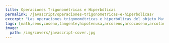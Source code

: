 ```yaml
---
title: Operaciones Trigonométricas e Hiperbólicas
permalink: /javascript/operaciones-trigonometricas-e-hiperbolicas/
excerpt: "Las operaciones trigonométricas e hiperbólicas del objeto Math nos permite desde calcular hipotenusas, senos, cosenos, tangentes, arcosenos, arcocosenos y arcotangentes."
tags: [math,seno,coseno,tangente,hipotenusa,arcoseno,arcocoseno,arcotangente]
image:
  path: /img/covers/javascript-cover.jpg
---
```

